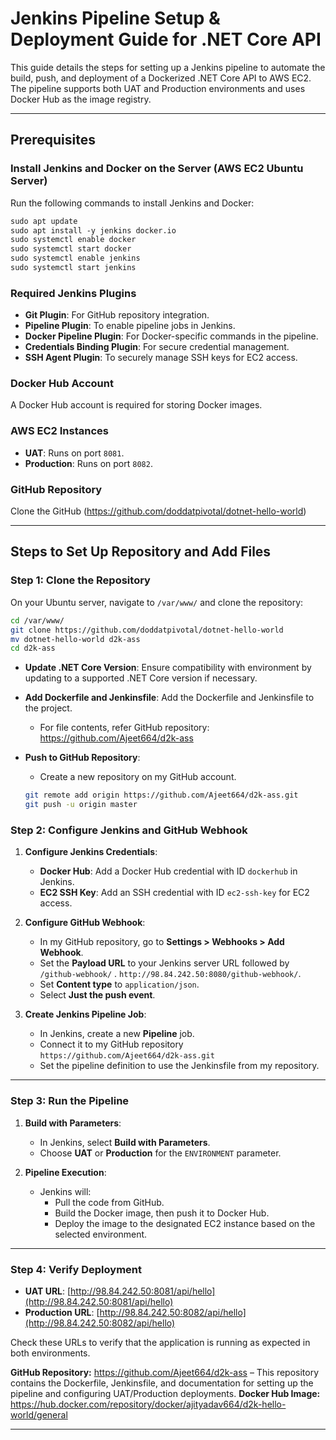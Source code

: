 
# Jenkins Pipeline Setup & Deployment Guide for .NET Core API

This guide details the steps for setting up a Jenkins pipeline to automate the build, push, and deployment of a Dockerized .NET Core API to AWS EC2. The pipeline supports both UAT and Production environments and uses Docker Hub as the image registry.

---

## Prerequisites

### Install Jenkins and Docker on the Server (AWS EC2 Ubuntu Server)
Run the following commands to install Jenkins and Docker:
```markdown
sudo apt update
sudo apt install -y jenkins docker.io
sudo systemctl enable docker
sudo systemctl start docker
sudo systemctl enable jenkins
sudo systemctl start jenkins
```

### Required Jenkins Plugins
- **Git Plugin**: For GitHub repository integration.
- **Pipeline Plugin**: To enable pipeline jobs in Jenkins.
- **Docker Pipeline Plugin**: For Docker-specific commands in the pipeline.
- **Credentials Binding Plugin**: For secure credential management.
- **SSH Agent Plugin**: To securely manage SSH keys for EC2 access.

### Docker Hub Account
A Docker Hub account is required for storing Docker images.

### AWS EC2 Instances
- **UAT**: Runs on port `8081`.
- **Production**: Runs on port `8082`.

### GitHub Repository
Clone the GitHub (https://github.com/doddatpivotal/dotnet-hello-world) 

---

## Steps to Set Up Repository and Add Files

### Step 1: Clone the Repository
On your Ubuntu server, navigate to `/var/www/` and clone the repository:
```bash
cd /var/www/
git clone https://github.com/doddatpivotal/dotnet-hello-world 
mv dotnet-hello-world d2k-ass
cd d2k-ass
```

- **Update .NET Core Version**: Ensure compatibility with environment by updating to a supported .NET Core version if necessary.

- **Add Dockerfile and Jenkinsfile**: Add the Dockerfile and Jenkinsfile to the project.
  - For file contents, refer GitHub repository: https://github.com/Ajeet664/d2k-ass

- **Push to GitHub Repository**:
  - Create a new repository on my GitHub account.
  ```bash
  git remote add origin https://github.com/Ajeet664/d2k-ass.git
  git push -u origin master
  ```

### Step 2: Configure Jenkins and GitHub Webhook

1. **Configure Jenkins Credentials**:
   - **Docker Hub**: Add a Docker Hub credential with ID `dockerhub` in Jenkins.
   - **EC2 SSH Key**: Add an SSH credential with ID `ec2-ssh-key` for EC2 access.

2. **Configure GitHub Webhook**:
   - In my GitHub repository, go to **Settings > Webhooks > Add Webhook**.
   - Set the **Payload URL** to your Jenkins server URL followed by `/github-webhook/` . `http://98.84.242.50:8080/github-webhook/`.
   - Set **Content type** to `application/json`.
   - Select **Just the push event**.

3. **Create Jenkins Pipeline Job**:
   - In Jenkins, create a new **Pipeline** job.
   - Connect it to my GitHub repository  `https://github.com/Ajeet664/d2k-ass.git`
   - Set the pipeline definition to use the Jenkinsfile from my repository.

---

### Step 3: Run the Pipeline

1. **Build with Parameters**:
   - In Jenkins, select **Build with Parameters**.
   - Choose **UAT** or **Production** for the `ENVIRONMENT` parameter.

2. **Pipeline Execution**:
   - Jenkins will:
     - Pull the code from GitHub.
     - Build the Docker image, then push it to Docker Hub.
     - Deploy the image to the designated EC2 instance based on the selected environment.

---

### Step 4: Verify Deployment
- **UAT URL**: [http://98.84.242.50:8081/api/hello](http://98.84.242.50:8081/api/hello)
- **Production URL**: [http://98.84.242.50:8082/api/hello](http://98.84.242.50:8082/api/hello)

Check these URLs to verify that the application is running as expected in both environments.

**GitHub Repository:** https://github.com/Ajeet664/d2k-ass – This repository contains the Dockerfile, Jenkinsfile, and documentation for setting up the pipeline and configuring UAT/Production deployments.
**Docker Hub Image:** https://hub.docker.com/repository/docker/ajityadav664/d2k-hello-world/general


--- 
